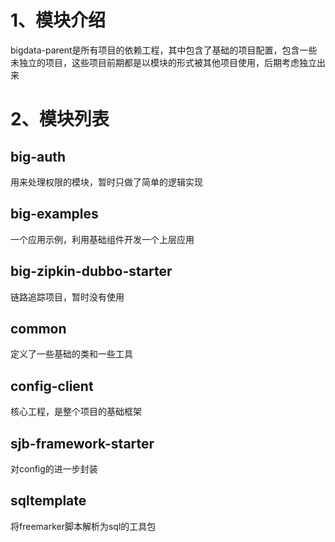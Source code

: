 # 1、模块介绍
bigdata-parent是所有项目的依赖工程，其中包含了基础的项目配置，包含一些未独立的项目，这些项目前期都是以模块的形式被其他项目使用，后期考虑独立出来
# 2、模块列表
## big-auth
用来处理权限的模块，暂时只做了简单的逻辑实现
## big-examples
一个应用示例，利用基础组件开发一个上层应用
## big-zipkin-dubbo-starter
链路追踪项目，暂时没有使用
## common
定义了一些基础的类和一些工具
## config-client
核心工程，是整个项目的基础框架
## sjb-framework-starter
对config的进一步封装
## sqltemplate
将freemarker脚本解析为sql的工具包

